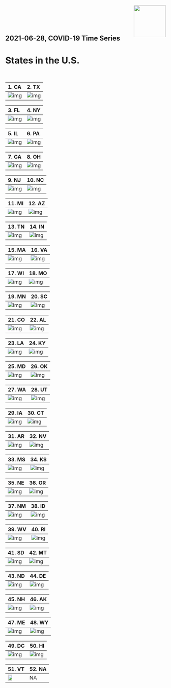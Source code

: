 <img align="right"  height="100" src="/doc/utsw-master-logo-cmyk+BI.png">

 <p>&nbsp;</p> 

 <p>&nbsp;</p> 

## 2021-06-28, COVID-19 Time Series
# States in the U.S. 


 <p>&nbsp;</p> 

|  1. CA  |  2. TX  |  
|  :---   |   :---   |  
|  ![img](/output/states_current/CA_newCases.png)  |  ![img](/output/states_current/TX_newCases.png)  |  

|  3. FL  |  4. NY  |  
|  :---   |   :---   |  
|  ![img](/output/states_current/FL_newCases.png)  |  ![img](/output/states_current/NY_newCases.png)  |  

|  5. IL  |  6. PA  |  
|  :---   |   :---   |  
|  ![img](/output/states_current/IL_newCases.png)  |  ![img](/output/states_current/PA_newCases.png)  |  

|  7. GA  |  8. OH  |  
|  :---   |   :---   |  
|  ![img](/output/states_current/GA_newCases.png)  |  ![img](/output/states_current/OH_newCases.png)  |  

|  9. NJ  |  10. NC  |  
|  :---   |   :---   |  
|  ![img](/output/states_current/NJ_newCases.png)  |  ![img](/output/states_current/NC_newCases.png)  |  

|  11. MI  |  12. AZ  |  
|  :---   |   :---   |  
|  ![img](/output/states_current/MI_newCases.png)  |  ![img](/output/states_current/AZ_newCases.png)  |  

|  13. TN  |  14. IN  |  
|  :---   |   :---   |  
|  ![img](/output/states_current/TN_newCases.png)  |  ![img](/output/states_current/IN_newCases.png)  |  

|  15. MA  |  16. VA  |  
|  :---   |   :---   |  
|  ![img](/output/states_current/MA_newCases.png)  |  ![img](/output/states_current/VA_newCases.png)  |  

|  17. WI  |  18. MO  |  
|  :---   |   :---   |  
|  ![img](/output/states_current/WI_newCases.png)  |  ![img](/output/states_current/MO_newCases.png)  |  

|  19. MN  |  20. SC  |  
|  :---   |   :---   |  
|  ![img](/output/states_current/MN_newCases.png)  |  ![img](/output/states_current/SC_newCases.png)  |  

|  21. CO  |  22. AL  |  
|  :---   |   :---   |  
|  ![img](/output/states_current/CO_newCases.png)  |  ![img](/output/states_current/AL_newCases.png)  |  

|  23. LA  |  24. KY  |  
|  :---   |   :---   |  
|  ![img](/output/states_current/LA_newCases.png)  |  ![img](/output/states_current/KY_newCases.png)  |  

|  25. MD  |  26. OK  |  
|  :---   |   :---   |  
|  ![img](/output/states_current/MD_newCases.png)  |  ![img](/output/states_current/OK_newCases.png)  |  

|  27. WA  |  28. UT  |  
|  :---   |   :---   |  
|  ![img](/output/states_current/WA_newCases.png)  |  ![img](/output/states_current/UT_newCases.png)  |  

|  29. IA  |  30. CT  |  
|  :---   |   :---   |  
|  ![img](/output/states_current/IA_newCases.png)  |  ![img](/output/states_current/CT_newCases.png)  |  

|  31. AR  |  32. NV  |  
|  :---   |   :---   |  
|  ![img](/output/states_current/AR_newCases.png)  |  ![img](/output/states_current/NV_newCases.png)  |  

|  33. MS  |  34. KS  |  
|  :---   |   :---   |  
|  ![img](/output/states_current/MS_newCases.png)  |  ![img](/output/states_current/KS_newCases.png)  |  

|  35. NE  |  36. OR  |  
|  :---   |   :---   |  
|  ![img](/output/states_current/NE_newCases.png)  |  ![img](/output/states_current/OR_newCases.png)  |  

|  37. NM  |  38. ID  |  
|  :---   |   :---   |  
|  ![img](/output/states_current/NM_newCases.png)  |  ![img](/output/states_current/ID_newCases.png)  |  

|  39. WV  |  40. RI  |  
|  :---   |   :---   |  
|  ![img](/output/states_current/WV_newCases.png)  |  ![img](/output/states_current/RI_newCases.png)  |  

|  41. SD  |  42. MT  |  
|  :---   |   :---   |  
|  ![img](/output/states_current/SD_newCases.png)  |  ![img](/output/states_current/MT_newCases.png)  |  

|  43. ND  |  44. DE  |  
|  :---   |   :---   |  
|  ![img](/output/states_current/ND_newCases.png)  |  ![img](/output/states_current/DE_newCases.png)  |  

|  45. NH  |  46. AK  |  
|  :---   |   :---   |  
|  ![img](/output/states_current/NH_newCases.png)  |  ![img](/output/states_current/AK_newCases.png)  |  

|  47. ME  |  48. WY  |  
|  :---   |   :---   |  
|  ![img](/output/states_current/ME_newCases.png)  |  ![img](/output/states_current/WY_newCases.png)  |  

|  49. DC  |  50. HI  |  
|  :---   |   :---   |  
|  ![img](/output/states_current/DC_newCases.png)  |  ![img](/output/states_current/HI_newCases.png)  |  

|  51. VT  |  52. NA  |  
|  :---   |   :---   |  
|  <img src="/output/states_current/VT_newCases.png" width="49.5%"/> |   NA  |  

